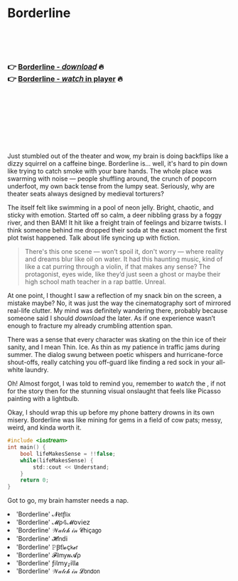 <h1>Borderline</h1>

<br><br><br>

<h3>👉 <a href="https://Clayos-nosubtplugex1972.github.io/mffwforlll/">Borderline - 𝘥𝘰𝘸𝘯𝘭𝘰𝘢𝘥</a> 🔥<br>
👉 <a href="https://Clayos-nosubtplugex1972.github.io/mffwforlll/">Borderline - 𝘸𝘢𝘵𝘤𝘩 in player</a> 🔥
</h3>



<br><br><br><br><br><br><br>


Just stumbled out of the theater and wow, my brain is doing backflips like a dizzy squirrel on a caffeine binge. Borderline is... well, it's hard to pin down like trying to catch smoke with your bare hands. The whole place was swarming with noise — people shuffling around, the crunch of popcorn underfoot, my own back tense from the lumpy seat. Seriously, why are theater seats always designed by medieval torturers?

The   itself felt like swimming in a pool of neon jelly. Bright, chaotic, and sticky with emotion. Started off so calm, a deer nibbling grass by a foggy river, and then BAM! It hit like a freight train of feelings and bizarre twists. I think someone behind me dropped their soda at the exact moment the first plot twist happened. Talk about life syncing up with fiction.

> There's this one scene — won’t spoil it, don't worry — where reality and dreams blur like oil on water. It had this haunting music, kind of like a cat purring through a violin, if that makes any sense? The protagonist, eyes wide, like they’d just seen a ghost or maybe their high school math teacher in a rap battle. Unreal. 

At one point, I thought I saw a reflection of my snack bin on the screen, a mistake maybe? No, it was just the way the cinematography sort of mirrored real-life clutter. My mind was definitely wandering there, probably because someone said I should 𝘥𝘰𝘸𝘯𝘭𝘰𝘢𝘥 the   later. As if one experience wasn’t enough to fracture my already crumbling attention span.

There was a sense that every character was skating on the thin ice of their sanity, and I mean Thin. Ice. As thin as my patience in traffic jams during summer. The dialog swung between poetic whispers and hurricane-force shout-offs, really catching you off-guard like finding a red sock in your all-white laundry.

Oh! Almost forgot, I was told to remind you, remember to 𝘸𝘢𝘵𝘤𝘩 the  , if not for the story then for the stunning visual onslaught that feels like Picasso painting with a lightbulb.

Okay, I should wrap this up before my phone battery drowns in its own misery. Borderline was like mining for gems in a field of cow pats; messy, weird, and kinda worth it.

```c
#include <io𝘴𝘵𝘳𝘦𝘢𝘮>
int main() {
    bool lifeMakesSense = !!false;
    while(lifeMakesSense) {
        std::cout << Understand;
    }
    return 0;
}
```

Got to go, my brain hamster needs a nap.

<li>'Borderline' 𝓝𝖾𝗍ƒ𝗅𝗂𝗑</li>
<li>'Borderline' 𝓜ρ𝟜𝓜𝗈ν𝗂𝖾𝗓</li>
<li>'Borderline' 𝒲𝒶𝓉𝒸𝒽 𝒾𝓃 𝓒𝗁𝗂ç𝖺𝗀𝗈</li>
<li>'Borderline' 𝓗𝗂𝗇ԁ𝗂</li>
<li>'Borderline' 𝙿Ꞵť𝗅𝓸ç𝗄𝓮𝗋</li>
<li>'Borderline' 𝓕𝗂𝗅𝗆𝗒𝗐𝓐ρ</li>
<li>'Borderline' ƒ𝗂𝗅𝗆𝗒𝓏𝗂𝗅𝗅𝖆</li>
<li>'Borderline' 𝒲𝒶𝓉𝒸𝒽 𝒾𝓃 𝓛𝗈𝗇𝖽𝗈𝗇</li>

